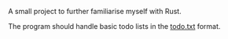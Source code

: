 A small project to further familiarise myself with Rust.

The program should handle basic todo lists in the [todo.txt][todotxt] format.



[todotxt]: htps://github.com/ginatrapani/todo.txt-cli/wiki/The-Todo.txt-Format
